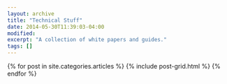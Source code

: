 ```yaml
---
layout: archive
title: "Technical Stuff"
date: 2014-05-30T11:39:03-04:00
modified:
excerpt: "A collection of white papers and guides."
tags: []
---
```


<div class="tiles">
{% for post in site.categories.articles %}
  {% include post-grid.html %}
{% endfor %}
</div><!-- /.tiles -->

